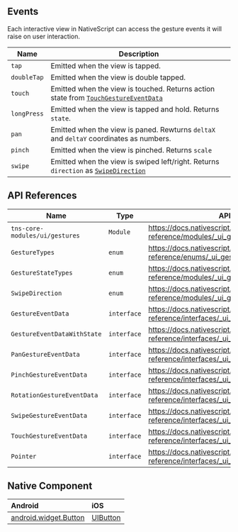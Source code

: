 ## Events

Each interactive view in NativeScript can access the gesture events it will raise on user interaction.

| Name     | Description    |
|----------|----------------|
| `tap`    | Emitted when the view is tapped.|
| `doubleTap`    | Emitted when the view is double tapped.|
| `touch`    | Emitted when the view is touched. Returns action state from [`TouchGestureEventData`](https://docs.nativescript.org/api-reference/interfaces/_ui_gestures_.touchgestureeventdata) |
| `longPress`    | Emitted when the view is tapped and hold. Returns `state`. |
| `pan`    | Emitted when the view is paned. Rewturns `deltaX` and `deltaY` coordinates as numbers. |
| `pinch`    | Emitted when the view is pinched. Returns `scale` |
| `swipe`    | Emitted when the view is swiped left/right. Returns `direction` as [`SwipeDirection`](https://docs.nativescript.org/api-reference/enums/_ui_gestures_.swipedirection) |

## API References

| Name     | Type    | API Reference Link |
|----------|---------|--------------------|
| `tns-core-modules/ui/gestures` | `Module` | <https://docs.nativescript.org/api-reference/modules/_ui_gestures_> |
| `GestureTypes` | `enum` | <https://docs.nativescript.org/api-reference/enums/_ui_gestures_.gesturetypes> |
| `GestureStateTypes` | `enum` | <https://docs.nativescript.org/api-reference/modules/_ui_gestures_> |
| `SwipeDirection` | `enum` | <https://docs.nativescript.org/api-reference/modules/_ui_gestures_> |
| `GestureEventData` | `interface` | <https://docs.nativescript.org/api-reference/interfaces/_ui_gestures_.gestureeventdata> |
| `GestureEventDataWithState` | `interface` | <https://docs.nativescript.org/api-reference/interfaces/_ui_gestures_.gestureeventdatawithstate> |
| `PanGestureEventData` | `interface` | <https://docs.nativescript.org/api-reference/interfaces/_ui_gestures_.pangestureeventdata> |
| `PinchGestureEventData` | `interface` | <https://docs.nativescript.org/api-reference/interfaces/_ui_gestures_.pinchgestureeventdata> |
| `RotationGestureEventData` | `interface` | <https://docs.nativescript.org/api-reference/interfaces/_ui_gestures_.rotationgestureeventdata> |
| `SwipeGestureEventData` | `interface` | <https://docs.nativescript.org/api-reference/interfaces/_ui_gestures_.swipegestureeventdata> |
| `TouchGestureEventData` | `interface` | <https://docs.nativescript.org/api-reference/interfaces/_ui_gestures_.touchgestureeventdata> |
| `Pointer` | `interface` | <https://docs.nativescript.org/api-reference/interfaces/_ui_gestures_.pointer> |

## Native Component

| Android               | iOS      |
|:----------------------|:---------|
| [android.widget.Button](http://developer.android.com/reference/android/widget/Button.html) | [UIButton](https://developer.apple.com/library/ios/documentation/UIKit/Reference/UIButton_Class/) |
